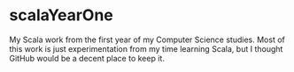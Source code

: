 # scalaYearOne
My Scala work from the first year of my Computer Science studies. Most of this work is just experimentation from my time learning Scala, but I thought GitHub would be a decent place to keep it.

